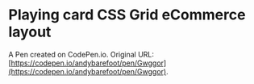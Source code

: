 # Playing card CSS Grid eCommerce layout

A Pen created on CodePen.io. Original URL: [https://codepen.io/andybarefoot/pen/Gwggor](https://codepen.io/andybarefoot/pen/Gwggor).



